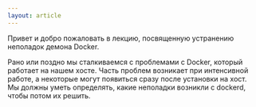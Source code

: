 ```yaml
---
layout: article
---
```


Привет и добро пожаловать в лекцию, посвященную устранению неполадок демона Docker.

Рано или поздно мы сталкиваемся с проблемами с Docker, который работает на нашем хосте. Часть проблем возникает при интенсивной работе, а некоторые могут появиться сразу после установки на хост. Мы должны уметь определять, какие неполадки возникли с dockerd, чтобы потом их решить.
